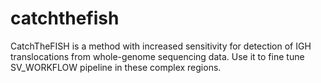 # catchthefish
CatchTheFISH is a method with increased sensitivity for detection of IGH translocations from whole-genome sequencing data. Use it to fine tune SV_WORKFLOW pipeline in these complex regions.

